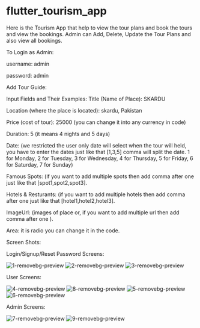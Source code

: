 # flutter_tourism_app


Here is the Tourism App that help to view the tour plans and book the tours and view the bookings. Admin can Add, Delete, Update the Tour Plans and also view all bookings. 

To Login as Admin: 

username: admin 

password: admin 

Add Tour Guide:

Input Fields and Their Examples:
Title (Name of Place): SKARDU

Location (where the place is located): skardu, Pakistan

Price (cost of tour): 25000 (you can change it into any currency in code)

Duration: 5 (it means 4 nights and 5 days)

Date: (we restricted the user only date will select when the tour will held, you have to enter the dates just like that [1,3,5] comma will split the date. 1 for Monday, 2 for Tuesday, 3 for Wednesday, 4 for Thursday, 5 for Friday, 6 for Saturday, 7 for Sunday)

Famous Spots: (if you want to add multiple spots then add comma after one just like that [spot1,spot2,spot3].

Hotels & Resturants: (if you want to add multiple hotels then add comma after one just like that [hotel1,hotel2,hotel3].

ImageUrl: (images of place or, if you want to add multiple url then add comma after one ).

Area: it is radio you can change it in the code. 



Screen Shots: 

Login/Signup/Reset Password Screens:

![1-removebg-preview](https://user-images.githubusercontent.com/121334479/233176242-babe70a2-2862-467d-9648-807c5b25508b.png)
![2-removebg-preview](https://user-images.githubusercontent.com/121334479/233176266-f95e91a6-21c1-4817-967c-3ee9d663a249.png)
![3-removebg-preview](https://user-images.githubusercontent.com/121334479/233176280-0ac83bd6-334b-4d6d-8021-c0003ded8c8f.png)


User Screens:

![4-removebg-preview](https://user-images.githubusercontent.com/121334479/233176389-c3403d36-b275-4322-8198-c67f6e562552.png)
![8-removebg-preview](https://user-images.githubusercontent.com/121334479/233176379-7f8c73f4-b570-4d01-86c3-16b5af159888.png)
![5-removebg-preview](https://user-images.githubusercontent.com/121334479/233176394-351b2ab3-8004-413b-8574-050d0179e914.png)
![6-removebg-preview](https://user-images.githubusercontent.com/121334479/233176371-5b1a06a9-5284-44ce-b3e3-e799e24e7609.png)


Admin Screens:


![7-removebg-preview](https://user-images.githubusercontent.com/121334479/233176665-5b0d531e-436c-452e-89a9-998839e56815.png)
![9-removebg-preview](https://user-images.githubusercontent.com/121334479/233176681-b7162e13-8e1c-4676-ade7-9aa7f21e4907.png)



